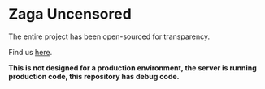 # Zaga Uncensored

The entire project has been open-sourced for transparency.

Find us [here](https://zagauncensored.tech). 

**This is not designed for a production environment, the server is running production code, this repository has debug code.**
